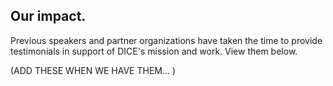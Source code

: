 ## Our impact.

Previous speakers and partner organizations have taken the time to provide testimonials in support of DICE's mission and work. View them below.

(ADD THESE WHEN WE HAVE THEM... )
